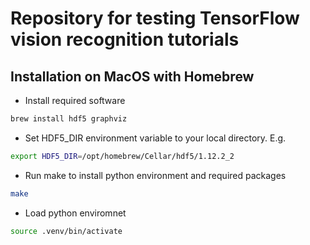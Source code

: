 # Repository for testing TensorFlow vision recognition tutorials

## Installation on MacOS with Homebrew

 - Install required software
```BASH
brew install hdf5 graphviz
```
 - Set HDF5_DIR environment variable to your local directory. E.g.
```BASH
export HDF5_DIR=/opt/homebrew/Cellar/hdf5/1.12.2_2
```

 - Run make to install python environment and required packages
```BASH
make
```

 - Load python enviromnet
```BASH
source .venv/bin/activate
```
